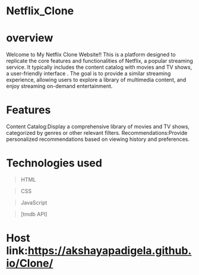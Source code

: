 # Netflix_Clone
# overview 
Welcome to My Netflix Clone Website!! This is a platform designed to replicate the core features and functionalities of Netflix, a popular streaming service. It typically includes the content catalog with movies and TV shows, a user-friendly interface . The goal is to provide a similar streaming experience, allowing users to explore a library of multimedia content, and enjoy streaming on-demand entertainment.
# Features
Content Catalog:Display a comprehensive library of movies and TV shows, categorized by genres or other relevant filters.
Recommendations:Provide personalized recommendations based on viewing history and preferences.
# Technologies used
> HTML

>CSS

>JavaScript

>[tmdb API]
# Host link:https://akshayapadigela.github.io/Clone/
